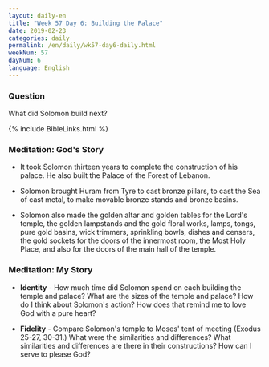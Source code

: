 ```yaml
---
layout: daily-en
title: "Week 57 Day 6: Building the Palace"
date: 2019-02-23 
categories: daily
permalink: /en/daily/wk57-day6-daily.html
weekNum: 57
dayNum: 6
language: English
---
```


### Question     
What did Solomon build next?

{% include BibleLinks.html %} 

### Meditation: God's Story   
+ It took Solomon thirteen years to complete the construction of his palace. He also built the Palace of the Forest of Lebanon. 

+ Solomon brought Huram from Tyre to cast bronze pillars, to cast the Sea of cast metal, to make movable bronze stands and bronze basins. 

+ Solomon also made the golden altar and golden tables for the Lord's temple, the golden lampstands and the gold floral works, lamps, tongs, pure gold basins, wick trimmers, sprinkling bowls, dishes and censers, the gold sockets for the doors of the innermost room, the Most Holy Place, and also for the doors of the main hall of the temple. 

### Meditation: My Story   
+ **Identity** - How much time did Solomon spend on each building the temple and palace? What are the sizes of the temple and palace? How do I think about Solomon's action? How does that remind me to love God with a pure heart? 

+ **Fidelity** - Compare Solomon's temple to Moses' tent of meeting (Exodus 25-27, 30-31.) What were the similarities and differences? What similarities and differences are there in their constructions? How can I serve to please God? 
